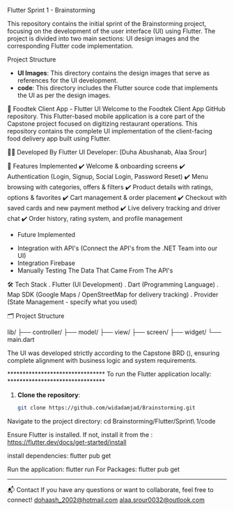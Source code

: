 Flutter Sprint 1 - Brainstorming

This repository contains the initial sprint of the Brainstorming project, focusing on the development of the user interface (UI) using Flutter. The project is divided into two main sections: UI design images and the corresponding Flutter code implementation.

Project Structure

- **UI Images**: This directory contains the design images that serve as references for the UI development.
- **code**: This directory includes the Flutter source code that implements the UI as per the design images.


📱 Foodtek Client App - Flutter UI
Welcome to the Foodtek Client App GitHub repository.
This Flutter-based mobile application is a core part of the Capstone project focused on digitizing restaurant operations.
This repository contains the complete UI implementation of the client-facing food delivery app built using Flutter.

🧑‍💻 Developed By
Flutter UI Developer: [Duha Abushanab, Alaa Srour]


🚀 Features Implemented
✔️ Welcome & onboarding screens
✔️ Authentication (Login, Signup, Social Login, Password Reset)
✔️ Menu browsing with categories, offers & filters
✔️ Product details with ratings, options & favorites
✔️ Cart management & order placement
✔️ Checkout with saved cards and new payment method
✔️ Live delivery tracking and driver chat
✔️ Order history, rating system, and profile management


* Future Implemented
- Integration with API's (Connect the API's from the .NET Team into our UI)
- Integration Firebase
- Manually Testing The Data That Came From The API's


🛠️ Tech Stack
. Flutter (UI Development)
. Dart (Programming Language)
. Map SDK (Google Maps / OpenStreetMap for delivery tracking)
. Provider (State Management - specify what you used)


🗂️ Project Structure

lib/
├── controller/
├── model/
├── view/
├── screen/
├── widget/
└── main.dart


The UI was developed strictly according to the Capstone BRD (), ensuring complete alignment with business logic and system requirements.



******************************** To run the Flutter application locally: ********************************

1. **Clone the repository**:

   ```bash
   git clone https://github.com/widadamjad/Brainstorming.git

Navigate to the project directory:
   cd Brainstorming/Flutter/Sprint\ 1/code

  Ensure Flutter is installed. If not, install it from the : https://flutter.dev/docs/get-started/install

  install dependencies: flutter pub get

  Run the application: flutter run
  For Packages: flutter pub get

-------------------------------------------------------------------------------------------------------------------------
📬 Contact
If you have any questions or want to collaborate, feel free to connect!
dohaash_2002@hotmail.com
alaa.srour0032@outlook.com
